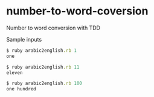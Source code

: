 # number-to-word-coversion
Number to word conversion with TDD

Sample inputs

```ruby
$ ruby arabic2english.rb 1
one

$ ruby arabic2english.rb 11
eleven

$ ruby arabic2english.rb 100
one hundred
```
